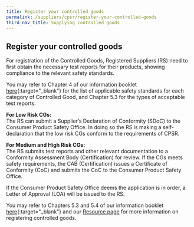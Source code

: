 ```yaml
---
title: Register your controlled goods
permalink: /suppliers/cpsr/register-your-controlled-goods
third_nav_title: Supplying controlled goods
---
```

## Register your controlled goods
For registration of the Controlled Goods, Registered Suppliers (RS) need to first obtain the necessary test reports for their products, showing compliance to the relevant safety standards.

You may refer to Chapter 4 of our information booklet <a href="/images/cpsr-resources/cps-info-booklet.pdf/">here</a>{:target="_blank"} for the list of applicable safety standards for each category of Controlled Good, and Chapter 5.3 for the types of acceptable test reports. 

**For Low Risk CGs:**<br>
The RS can submit a Supplier’s Declaration of Conformity (SDoC) to the Consumer Product Safety Office. In doing so the RS is making a self-declaration that the low risk CGs conform to the requirements of CPSR. 

**For Medium and High Risk CGs:**<br>
The RS submits test reports and other relevant documentation to a Conformity Assessment Body (Certification) for review. If the CGs meets safety requirements, the CAB (Certification) issues a Certificate of Conformity (CoC) and submits the CoC to the Consumer Product Safety Office. 

If the Consumer Product Safety Office deems the application is in order, a Letter of Approval (LOA) will be issued to the RS.

You may refer to Chapters 5.3 and 5.4 of our information booklet <a href="/images/cpsr-resources/cps-info-booklet.pdf/">here</a>{:target="_blank"} and our [Resource page](/suppliers/cpsr/resources) for more information on registering controlled goods. 
